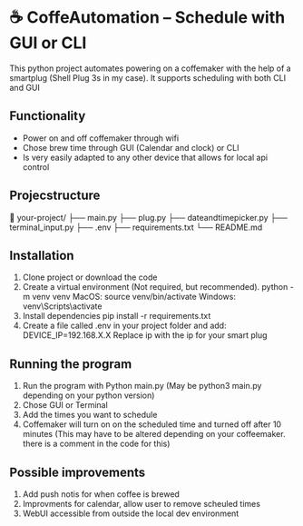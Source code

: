 # ☕ CoffeAutomation – Schedule with GUI or CLI

This python project automates powering on a coffemaker with the help of a smartplug (Shell Plug 3s in my case).
It supports scheduling with both CLI and GUI

## Functionality

- Power on and off coffemaker through wifi
- Chose brew time through GUI (Calendar and clock) or CLI
- Is very easily adapted to any other device that allows for local api control

##  Projecstructure

📁 your-project/
├── main.py
├── plug.py
├── dateandtimepicker.py
├── terminal_input.py
├── .env
├── requirements.txt
└── README.md

##  Installation

1. Clone project or download the code
2. Create a virtual environment (Not required, but recommended).
    python -m venv venv
    MacOS: source venv/bin/activate
    Windows: venv\Scripts\activate
3. Install dependencies
    pip install -r requirements.txt
4. Create a file called .env in your project folder and add:
    DEVICE_IP=192.168.X.X
    Replace ip with the ip for your smart plug

##  Running the program

1. Run the program with Python main.py (May be python3 main.py depending on your python version)
2. Chose GUI or Terminal
3. Add the times you want to schedule
4. Coffemaker will turn on on the scheduled time and turned off after 10 minutes (This may have to be altered depending on your coffeemaker. there is a comment in the code for this)


##  Possible improvements
1. Add push notis for when coffee is brewed
2. Improvments for calendar, allow user to remove scheuled times
3. WebUI accessible from outside the local dev environment